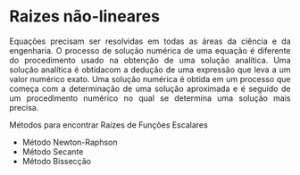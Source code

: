 # Raizes não-lineares

<p align="justify"> Equações precisam ser resolvidas em todas as áreas da ciência e da engenharia.
O processo de solução numérica de uma equação é diferente do procedimento
usado na obtenção de uma solução analítica. 
Uma solução analítica é obtidacom a dedução de uma expressão que leva a um valor numérico exato. 
Uma
solução numérica é obtida em um processo que começa com a determinação de
uma solução aproximada e é seguido de um procedimento numérico no qual se
determina uma solução mais precisa.</p>


Métodos para encontrar Raízes de Funções Escalares
- Método Newton-Raphson
- Método Secante
- Método Bissecção

